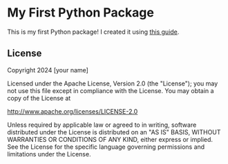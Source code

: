 # My First Python Package

This is my first Python package! I created it using [this guide](https://luukvdmeer.github.io/my-first-python-package/guide.html).

## License

Copyright 2024 [your name]

Licensed under the Apache License, Version 2.0 (the "License");
you may not use this file except in compliance with the License.
You may obtain a copy of the License at

http://www.apache.org/licenses/LICENSE-2.0

Unless required by applicable law or agreed to in writing, software
distributed under the License is distributed on an "AS IS" BASIS,
WITHOUT WARRANTIES OR CONDITIONS OF ANY KIND, either express or implied.
See the License for the specific language governing permissions and
limitations under the License.
